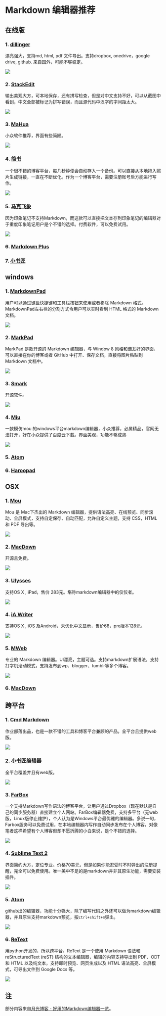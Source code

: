 # Markdown 编辑器推荐

## 在线版

### 1. [dillinger](http://dillinger.io/)

漂亮强大，支持md, html, pdf 文件导出。支持dropbox, onedrive，google drive, github. 来自国外，可能不够稳定。

![](img/4319_1.jpg)

### 2. [StackEdit](https://stackedit.io/)

输出美观大方，可本地保存，还有拼写检查，但是对中文支持不好，可以从截图中看到，中文全部被标记为拼写错误，而且源代码中汉字的字间距太大。

![](img/49100-225d27ba754c8e0b.png)

### 3. [MaHua](http://mahua.jser.me/)

小众软件推荐，界面有些简陋。

![](img/4319_2.jpg)

### 4. [简书](http://www.jianshu.com/)

一个很不错的博客平台，每几秒钟便会自动存入一个备份。可以直接从本地拖入照片生成链接，一直在不断优化。作为一个博客平台，需要注册账号后方能进行写作。

![](img/4319_3.jpg)

### 5. [马克飞象](https://maxiang.io/)

因为印象笔记不支持Markdown，而这款可以直接把文本存到印象笔记的编辑器对于重度印象笔记用户是个不错的选择。付费软件，可以免费试用。

![](img/4319_4.jpg)

### 6. [Markdown Plus](http://mdp.tylingsoft.com/)

### 7. [小书匠](http://markdown.xiaoshujiang.com/)


## windows

### 1. [MarkdownPad](http://markdownpad.com/)

用户可以通过键盘快捷键和工具栏按钮来使用或者移除 Markdown 格式。MarkdownPad左右栏的分割方式令用户可以实时看到 HTML 格式的 Markdown 文档。

![](img/53675ce57a699.jpg)

### 2. [MarkPad](http://code52.org/DownmarkerWPF/)

MarkPad 是款开源的 Markdown 编辑器，与 Window 8 风格和谐友好的界面，可以直接在你的博客或者 GitHub 中打开、保存文档，直接将图片粘贴到 Markdown 文档中。

![](img/536845a2317ec_middle.jpg)

### 3. [Smark](http://git.oschina.net/elerao/Smark)

开源软件。

![](img/4319_11.jpg)

### 4. [Miu](http://www.appinn.com/miu-markdown-editor/)

一款模仿mou 的windows平台markdown编辑器，小众推荐，必属精品，官网无法打开，好在小众提供了百度云下载。界面美观，功能不够成熟

![](img/4319_13.jpg)

### 5. [Atom](https://atom.io/)

### 6. [Haroopad](http://pad.haroopress.com/user.html)




## OSX

### 1. [Mou](http://25.io/mou/)

Mou 是 Mac下杰出的 Markdown 编辑器，提供语法高亮、在线预览、同步滚动、全屏模式，支持自定保存、自动匹配，允许自定义主题，支持 CSS，HTML 和 PDF 导出等。

![](img/53675ec8c78fb.jpg)

### 2. [MacDown](http://macdown.uranusjr.com/)

开源且免费。

![](img/4319_16.jpg)

### 3. [Ulysses](http://www.ulyssesapp.com/)

支持OS X , iPad，售价 283元。堪称markdown编辑器中的佼佼者。

![](img/b7efdf7578296403387c3df7abc03df82f424_mw_800_wm_1_wmp_3.jpg)

### 4. [iA Writer](https://ia.net/writer/ios)

支持OS X , iOS 及Android，未优化中文显示，售价68，pro版本128元。

![](img/4319_18.jpg)

### 5. [MWeb](http://zh.mweb.im/)

专业的 Markdown 编辑器。UI漂亮，主题可选。支持markdown扩展语法，支持打字机滚动模式，支持发布到wp、blogger、tumblr等多个博客。

![](img/5674c13d7279d.jpg)

### 6. [MacDown](https://macdown.uranusjr.com/)



## 跨平台

### 1. [Cmd Markdown](https://www.zybuluo.com/mdeditor)

作业部落出品，也是一款不错的工具和博客平台兼顾的产品。全平台且提供web版。

![](img/4319_6.jpg)

### 2. [小书匠编辑器](http://soft.xiaoshujiang.com/)

全平台覆盖并且有web版。

![](img/4319_7.jpg)

### 3. [FarBox](https://www.farbox.com/)

一个支持Markdown写作语法的博客平台，让用户通过Dropbox（现在默认是自己的同步服务器）直接建立个人网站。FarBox编辑器免费，支持多平台（无web版，Linux版停止维护），个人认为是Windows平台最优雅的编辑器。多说一句，Farbox服务可以免费试用，在本地编辑器内写作自动同步发布在个人博客，对像笔者这样希望有个人博客但却不愿折腾的小白来说，是个不错的选择。

![](img/4319_5.jpg)

### 4. [Sublime Text 2](http://www.sublimetext.com/)

界面简约大方，定位专业。价格70美元，但是如果你能忍受时不时弹出的注册提醒，完全可以免费使用。唯一美中不足的是markdown并非其原生功能，需要安装插件。

![](img/4319_8.jpg)

### 5. [Atom](https://atom.io/)

github出的编辑器，功能十分强大，除了编写代码之外还可以做为markdown编辑器，并且原生支持markdown预览，按`ctrl+shift+m`弹出。

![](img/4319_9.jpg)

### 6. [ReText](http://sourceforge.net/p/retext/home/ReText/)

用python开发的，所以跨平台。ReText 是一个使用 Markdown 语法和 reStructuredText (reST) 结构的文本编辑器，编辑的内容支持导出到 PDF、ODT 和 HTML 以及纯文本，支持即时预览、网页生成以及 HTML 语法高亮、全屏模式，可导出文件到 Google Docs 等。

![](img/53675d4fdb9ed_middle.jpg)

## 注

部分内容来自[月光博客 - 好用的Markdown编辑器一览](http://www.williamlong.info/archives/4319.html)。
